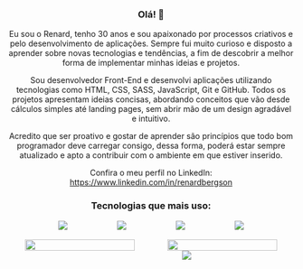 <div style="text-align: center;">

### Olá! 👋
<p>Eu sou o Renard, tenho 30 anos e sou apaixonado por processos criativos e pelo desenvolvimento de aplicações. Sempre fui muito curioso e disposto 
a aprender sobre novas tecnologias e tendências, a fim de descobrir a melhor forma de implementar minhas ideias e projetos. </p>

<p>Sou desenvolvedor Front-End e desenvolvi aplicações utilizando tecnologias como HTML, CSS, SASS, JavaScript, Git e GitHub. Todos os projetos apresentam ideias concisas, abordando conceitos que vão desde cálculos simples até landing pages, sem abrir mão de um design agradável e intuitivo.</p>

<p>Acredito que ser proativo e gostar de aprender são princípios que todo bom programador deve carregar consigo, dessa forma, poderá estar sempre atualizado e apto a contribuir com o ambiente em que estiver inserido.</p>

Confira o meu perfil no LinkedIn: <https://www.linkedin.com/in/renardbergson>

### Tecnologias que mais uso:

<div style="display: flex; justify-content: space-evenly;">
  <img src="https://img.shields.io/badge/HTML5-E34F26?style=for-the-badge&logo=html5&logoColor=white">

  <img src="https://img.shields.io/badge/CSS-239120?&style=for-the-badge&logo=css3&logoColor=white">

  <img src="https://img.shields.io/badge/Sass-CC6699?style=for-the-badge&logo=sass&logoColor=white">

  <img src="https://img.shields.io/badge/JavaScript-F7DF1E?style=for-the-badge&logo=javascript&logoColor=black">
</div>

<br>

<div style="display: flex;">
    <img width="77%" src="https://github-readme-stats.vercel.app/api?username=renardbergson&show_icons=true&theme=radical">
    <img width="77%" src="https://github-readme-stats.vercel.app/api/top-langs/?username=renardbergson&layout=compact&langs_count=16&theme=radical">
</div>

<img style="margin-left: 25%;" src="https://streak-stats.demolab.com/?user=renardbergson&theme=radical)](https://git.io/streak-stats&theme=radical">

</div>
